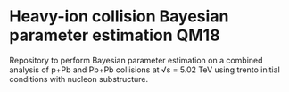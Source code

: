 # Heavy-ion collision Bayesian parameter estimation QM18

Repository to perform Bayesian parameter estimation on a combined analysis of
p+Pb and Pb+Pb collisions at √s = 5.02 TeV using trento initial conditions with nucleon substructure.
